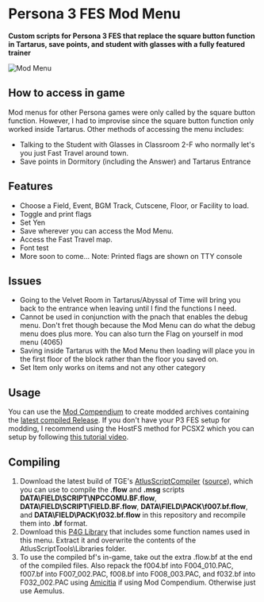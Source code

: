 # Persona 3 FES Mod Menu
**Custom scripts for Persona 3 FES that replace the square button function in Tartarus, save points, and student with glasses with a fully featured trainer**

![Mod Menu](https://screenshots.gamebanana.com/img/ss/gamefiles/5fd6271eae672.jpg)
## How to access in game
Mod menus for other Persona games were only called by the square button function.  However, I had to improvise since the square button function only worked inside Tartarus.  Other methods of accessing the menu includes:
- Talking to the Student with Glasses in Classroom 2-F who normally let's you just Fast Travel around town.
- Save points in Dormitory (including the Answer) and Tartarus Entrance

## Features
- Choose a Field, Event, BGM Track, Cutscene, Floor, or Facility to load.
- Toggle and print flags
- Set Yen
- Save wherever you can access the Mod Menu.
- Access the Fast Travel map.
- Font test
- More soon to come...
Note: Printed flags are shown on TTY console

## Issues
- Going to the Velvet Room in Tartarus/Abyssal of Time will bring you back to the entrance when leaving until I find the functions I need.
- Cannot be used in conjunction with the pnach that enables the debug menu.  Don't fret though because the Mod Menu can do what the debug menu does plus more.  You can also turn the Flag on yourself in mod menu (4065)
- Saving inside Tartarus with the Mod Menu then loading will place you in the first floor of the block rather than the floor you saved on.
- Set Item only works on items and not any other category

## Usage
You can use the [Mod Compendium](https://amicitia.github.io/post/modcompendium) to create modded archives containing the [latest compiled Release](https://github.com/ShrineFox/Persona-4-Golden-Mod-Menu/releases).
If you don't have your P3 FES setup for modding, I recommend using the HostFS method for PCSX2 which you can setup by following [this tutorial video](https://www.youtube.com/watch?v=0Jft05FbFLw&feature=youtu.be&ab_channel=ShrineFox).

## Compiling
1. Download the latest build of TGE's [AtlusScriptCompiler](https://ci.appveyor.com/project/TGEnigma/atlusscripttoolchain/build/artifacts) ([source](https://github.com/TGEnigma/AtlusScriptToolchain)), which you can use to compile the **.flow** and **.msg** scripts **DATA\FIELD\SCRIPT\NPCCOMU.BF.flow**, **DATA\FIELD\SCRIPT\FIELD.BF.flow**, **DATA\FIELD\PACK\f007.bf.flow**, and **DATA\FIELD\PACK\f032.bf.flow** in this repository and recompile them into **.bf** format.
2. Download this [P4G Library](https://github.com/Tupelov/Persona-Library) that includes some function names used in this menu. Extract it and overwrite the contents of the AtlusScriptTools\Libraries folder.
3. To use the compiled bf's in-game, take out the extra .flow.bf at the end of the compiled files.  Also repack the f004.bf into F004\_010.PAC, f007.bf into F007\_002.PAC, f008.bf into F008\_003.PAC, and f032.bf into F032\_002.PAC using [Amicitia](https://github.com/TGEnigma/Amicitia/releases/tag/v1.9.5) if using Mod Compendium.  Otherwise just use Aemulus.
